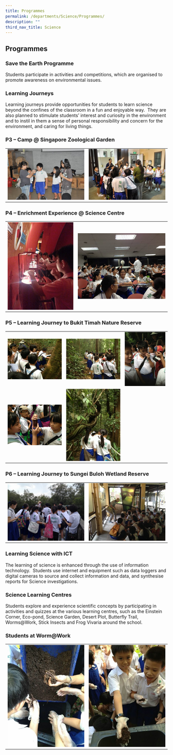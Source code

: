 ```yaml
---
title: Programmes
permalink: /departments/Science/Programmes/
description: ""
third_nav_title: Science
---
```

## Programmes 

### Save the Earth Programme 

Students participate in activities and competitions, which are organised to promote awareness on environmental issues.

### Learning Journeys

Learning journeys provide opportunities for students to learn science beyond the confines of the classroom in a fun and enjoyable way.  They are also planned to stimulate students’ interest and curiosity in the environment and to instil in them a sense of personal responsibility and concern for the environment, and caring for living things.

### P3 – Camp @ Singapore Zoological Garden

|  | |
| -------- | -------- | 
|    ![](/images/p3-camp-1.jpeg) | ![](/images/p3-camp-2.jpeg)|

### P4 – Enrichment Experience @ Science Centre

|  | |
| -------- | -------- | 
|   ![](/images/p4-camp-2.jpeg)  | ![](/images/p4-camp-1.jpeg)   |

### P5 – Learning Journey to Bukit Timah Nature Reserve

|  |  | |
| -------- | -------- | -------- |
|   ![](/images/p5-journey-5.jpeg)   |    ![](/images/p5-journey-1.jpeg)  |   ![](/images/p5-journey-2.jpeg)   |
|   ![](/images/p5-journey-3.jpeg)   |    ![](/images/p5-journey-4.jpeg)  |     |

### P6 – Learning Journey to Sungei Buloh Wetland Reserve

|  | |  
| -------- | -------- | 
|  ![](/images/p6-journey-2.jpeg)   |   ![](/images/p6-journey-1.jpeg)   |

### Learning Science with ICT


The learning of science is enhanced through the use of information technology.  Students use internet and equipment such as data loggers and digital cameras to source and collect information and data, and synthesise reports for Science investigations.

### Science Learning Centres


Students explore and experience scientific concepts by participating in activities and quizzes at the various learning centres, such as the Einstein Corner, Eco-pond, Science Garden, Desert Plot, Butterfly Trail, Worms@Work, Stick Insects and Frog Vivaria around the school.

### Students at Worm@Work

|  |  |
| -------- | -------- |
|   ![](/images/worms-2.jpeg)  |  ![](/images/worms-1.jpeg)    | 






